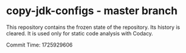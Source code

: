 # copy-jdk-configs - master branch

This repository contains the frozen state of the repository.
Its history is cleared. It is used only for static code
analysis with Codacy.

Commit Time: 1725929606
